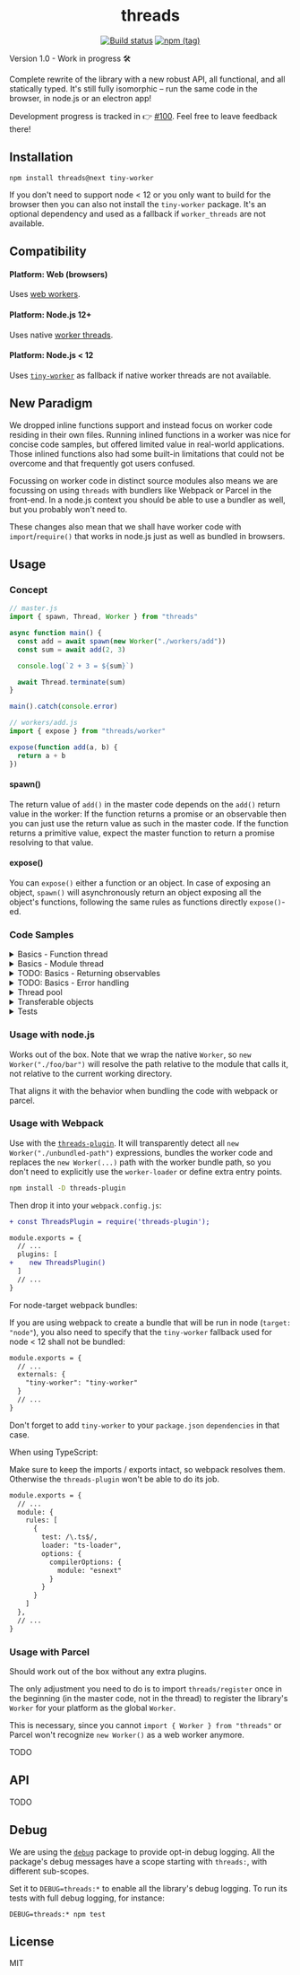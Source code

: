 <h1 align="center">threads</h1>
<p align="center">
  <a href="https://travis-ci.org/andywer/threads.js" target="_blank"><img alt="Build status" src="https://img.shields.io/travis/andywer/threads.js/v1.svg?style=flat-square"></a>
  <a href="https://www.npmjs.com/package/threads/v/next" target="_blank"><img alt="npm (tag)" src="https://img.shields.io/npm/v/threads/next.svg?style=flat-square"></a>
</p>

Version 1.0 - Work in progress 🛠

Complete rewrite of the library with a new robust API, all functional, and all statically typed. It's still fully isomorphic – run the same code in the browser, in node.js or an electron app!

Development progress is tracked in 👉 [#100](https://github.com/andywer/threads.js/issues/100). Feel free to leave feedback there!

## Installation

```
npm install threads@next tiny-worker
```

If you don't need to support node < 12 or you only want to build for the browser then you can also not install the `tiny-worker` package. It's an optional dependency and used as a fallback if `worker_threads` are not available.

## Compatibility

#### Platform: Web (browsers)

Uses [web workers](https://developer.mozilla.org/en-US/docs/Web/API/Web_Workers_API).

#### Platform: Node.js 12+

Uses native [worker threads](https://nodejs.org/api/worker_threads.html).

#### Platform: Node.js < 12

Uses [`tiny-worker`](https://github.com/avoidwork/tiny-worker) as fallback if native worker threads are not available.

## New Paradigm

We dropped inline functions support and instead focus on worker code residing in their own files.
Running inlined functions in a worker was nice for concise code samples, but offered limited value in real-world applications. Those inlined functions also had some built-in limitations that could not be overcome and that frequently got users confused.

Focussing on worker code in distinct source modules also means we are focussing on using `threads` with bundlers like Webpack or Parcel in the front-end. In a node.js context you should be able to use a bundler as well, but you probably won't need to.

These changes also mean that we shall have worker code with `import`/`require()` that works in node.js just as well as bundled in browsers.

## Usage

### Concept

```js
// master.js
import { spawn, Thread, Worker } from "threads"

async function main() {
  const add = await spawn(new Worker("./workers/add"))
  const sum = await add(2, 3)

  console.log(`2 + 3 = ${sum}`)

  await Thread.terminate(sum)
}

main().catch(console.error)
```

```js
// workers/add.js
import { expose } from "threads/worker"

expose(function add(a, b) {
  return a + b
})
```

#### spawn()

The return value of `add()` in the master code depends on the `add()` return value in the worker:
If the function returns a promise or an observable then you can just use the return value as such in the master code. If the function returns a primitive value, expect the master function to return a promise resolving to that value.

#### expose()

You can `expose()` either a function or an object. In case of exposing an object, `spawn()` will asynchronously return an object exposing all the object's functions, following the same rules as functions directly `expose()`-ed.

### Code Samples

<details>
<summary>Basics - Function thread</summary>

```js
// master.js
import { spawn, Thread, Worker } from "threads"

const fetchGithubProfile = await spawn(new Worker("./workers/fetch-github-profile"))
const andywer = await fetchGithubProfile("andywer")

console.log(`User "andywer" has signed up on ${new Date(andywer.created_at).toLocaleString()}`)

await Thread.terminate(fetchGithubProfile)
```

```js
// workers/fetch-github-profile.js
import fetch from "isomorphic-fetch"
import { expose } from "threads/worker"

expose(async function fetchGithubProfile(username) {
  const response = await fetch(`https://api.github.com/users/${username}`)
  return response.json()
})
```
</details>

<details>
<summary>Basics - Module thread</summary>

```js
// master.js
import { spawn, Thread, Worker } from "threads"

const counter = await spawn(new Worker("./workers/counter"))
await counter.increment()
await counter.increment()
await counter.decrement()

console.log(`Counter is now at ${await counter.getCount()}`)

await Thread.terminate(counter)
```

```js
// workers/counter.js
import { expose } from "threads/worker"

let currentCount = 0

const counter = {
  getCount() {
    return currentCount
  },
  increment() {
    return ++currentCount
  },
  decrement() {
    return --currentCount
  }
}

expose(counter)
```
</details>

<details>
<summary>TODO: Basics - Returning observables</summary>

Just return an observable in your worker, subscribe to it in the master code. Fully transparent.
</details>

<details>
<summary>TODO: Basics - Error handling</summary>

Fully transparent. The promise in the master code's call will be rejected with the error thrown in the worker, also yielding the worker error's stack trace.
</details>

<details>
<summary>Thread pool</summary>

A `Pool` allows you to create a set of worker threads and queue thread calls. The queued tasks are pulled from the queue and executed as previous tasks have finished.

Use it if you have a lot of work to offload to other threads and don't want to drown them in a huge pile of work at once, but run it in a controlled way with limited concurrency.

```js
import { spawn, Pool } from "threads"

const pool = Pool(() => spawn(new Worker("./workers/multiplier")), 8 /* optional size */)

pool.events.subscribe(console.log)

pool.queue(async multiplier => {
  const multiplied = await multiplier(2, 3)
  console.log(`2 * 3 = ${multiplied}`)

  // When this async call completes, the worker thread (`multiplier`) will
  // be marked as available for new work scheduled via `pool.queue()`
})

await pool.completed()
await pool.terminate()
```

Note that `pool.queue()` will schedule a task to be run in a deferred way. It might execute straight away or it might take a while until a new worker thread becomes available.

The promise returned by `pool.completed()` will resolve once the scheduled callbacks have been executed and completed. A failing job will also make the promise reject.

</details>

<details>
<summary>Transferable objects</summary>
Use `Transfer()` to mark [`transferable objects`](https://developer.mozilla.org/en-US/docs/Web/API/Web_Workers_API/Using_web_workers#Passing_data_by_transferring_ownership_(transferable_objects)) like ArrayBuffers to be transferred to the receiving thread. It can speed up your code a lot if you are working with big chunks of binary data.

`Transfer()` comes in two flavors:
* `Transfer(myBuffer: Transferable)`
* `Transfer(someObjectOrArrayContainingMyBuffers: any, [myBuffer, /* ... */]: Transferable[])`

Use it when calling a thread function or returning from a thread function:

```js
// master.js
import { spawn, Transfer, Worker } from "threads"

const xorBuffer = await spawn(new Worker("./workers/arraybuffer-xor"))
const resultBuffer = await xorBuffer(Transfer(testData), 127)
```

```js
// workers/arraybuffer-xor.js
import { expose, Transfer } from "threads/worker"

expose(function xorBuffer(username) {
  const view = new Uint8Array(buffer)
  view.forEach((byte, offset) => view.set([byte ^ value], offset))
  return Transfer(buffer)
})
```

Without `Transfer()` the buffers would be copied on every call and every return. Using `Transfer()` only their ownership is transferred to the other thread instead to make sure it is accessible in a thread-safe way. This is a much faster operation.
</details>

<!--
<details>
<summary>TODO: Subscribe to thread debugging events</summary>
</details>
-->

<details>
<summary>Tests</summary>

Check out the [integration tests](./test) and [their workers](./test/workers) to see it in action.
</details>

### Usage with node.js

Works out of the box. Note that we wrap the native `Worker`, so `new Worker("./foo/bar")` will resolve the path relative to the module that calls it, not relative to the current working directory.

That aligns it with the behavior when bundling the code with webpack or parcel.

### Usage with Webpack

Use with the [`threads-plugin`](https://github.com/andywer/threads-plugin). It will transparently detect all `new Worker("./unbundled-path")` expressions, bundles the worker code and replaces the `new Worker(...)` path with the worker bundle path, so you don't need to explicitly use the `worker-loader` or define extra entry points.

```sh
npm install -D threads-plugin
```

Then drop it into your `webpack.config.js`:

```diff
+ const ThreadsPlugin = require('threads-plugin');

module.exports = {
  // ...
  plugins: [
+    new ThreadsPlugin()
  ]
  // ...
}
```

For node-target webpack bundles:

If you are using webpack to create a bundle that will be run in node (`target: "node"`), you also need to specify that the `tiny-worker` fallback used for node < 12 shall not be bundled:

```diff
module.exports = {
  // ...
  externals: {
    "tiny-worker": "tiny-worker"
  }
  // ...
}
```

Don't forget to add `tiny-worker` to your `package.json` `dependencies` in that case.

When using TypeScript:

Make sure to keep the imports / exports intact, so webpack resolves them. Otherwise the `threads-plugin` won't be able to do its job.

```diff
module.exports = {
  // ...
  module: {
    rules: [
      {
        test: /\.ts$/,
        loader: "ts-loader",
        options: {
          compilerOptions: {
            module: "esnext"
          }
        }
      }
    ]
  },
  // ...
}
```

### Usage with Parcel

Should work out of the box without any extra plugins.

The only adjustment you need to do is to import `threads/register` once in the beginning (in the master code, not in the thread) to register the library's `Worker` for your platform as the global `Worker`.

This is necessary, since you cannot `import { Worker } from "threads"` or Parcel won't recognize `new Worker()` as a web worker anymore.

TODO

## API

TODO

## Debug

We are using the [`debug`](https://github.com/visionmedia/debug) package to provide opt-in debug logging. All the package's debug messages have a scope starting with `threads:`, with different sub-scopes.

Set it to `DEBUG=threads:*` to enable all the library's debug logging. To run its tests with full debug logging, for instance:

```
DEBUG=threads:* npm test
```

## License

MIT

